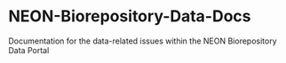 # NEON-Biorepository-Data-Docs
Documentation for the data-related issues within the NEON Biorepository Data Portal
